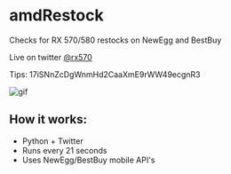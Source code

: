# amdRestock
Checks for RX 570/580 restocks on NewEgg and BestBuy

Live on twitter [@rx570](twitter.com/rx570/)

Tips: 17iSNnZcDgWnmHd2CaaXmE9rWW49ecgnR3

![gif](/images/term.gif)

## How it works:
- Python + Twitter
- Runs every 21 seconds
- Uses NewEgg/BestBuy mobile API's
